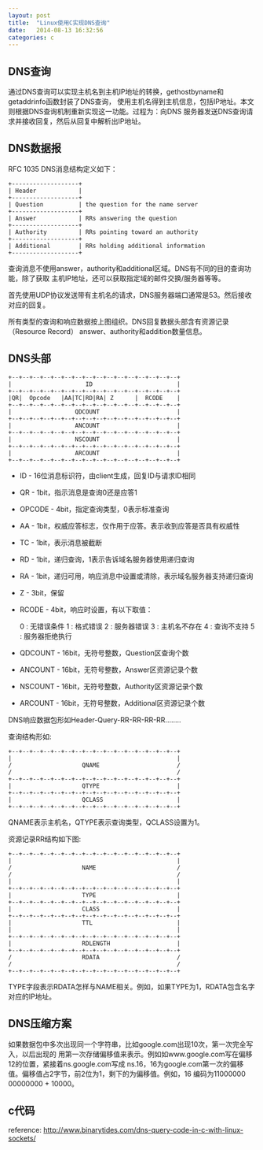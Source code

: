 ```yaml
---
layout: post
title:  "Linux使用C实现DNS查询"
date:   2014-08-13 16:32:56
categories: c
---
```


## DNS查询
通过DNS查询可以实现主机名到主机IP地址的转换，gethostbyname和getaddrinfo函数封装了DNS查询，
使用主机名得到主机信息，包括IP地址。本文则根据DNS查询机制重新实现这一功能。过程为：向DNS
服务器发送DNS查询请求并接收回复，然后从回复中解析出IP地址。

## DNS数据报
RFC 1035 DNS消息结构定义如下：

    +-------------------+
    | Header            |
    +-------------------+
    | Question          | the question for the name server
    +-------------------+
    | Answer            | RRs answering the question
    +-------------------+
    | Authority         | RRs pointing toward an authority
    +-------------------+
    | Additional        | RRs holding additional information
    +-------------------+

查询消息不使用answer，authority和additional区域。DNS有不同的目的查询功能，除了获取
主机IP地址，还可以获取指定域的邮件交换/服务器等等。

首先使用UDP协议发送带有主机名的请求，DNS服务器端口通常是53。然后接收对应的回复。

所有类型的查询和响应数据按上图组织。DNS回复数据头部含有资源记录（Resource Record）
answer、authority和addition数量信息。

## DNS头部

    +--+--+--+--+--+--+--+--+--+--+--+--+--+--+--+--+
    |                     ID                        |
    +--+--+--+--+--+--+--+--+--+--+--+--+--+--+--+--+
    |QR|  Opcode   |AA|TC|RD|RA| Z      |  RCODE    |
    +--+--+--+--+--+--+--+--+--+--+--+--+--+--+--+--+
    |                  QDCOUNT                      |
    +--+--+--+--+--+--+--+--+--+--+--+--+--+--+--+--+
    |                  ANCOUNT                      |
    +--+--+--+--+--+--+--+--+--+--+--+--+--+--+--+--+
    |                  NSCOUNT                      |
    +--+--+--+--+--+--+--+--+--+--+--+--+--+--+--+--+
    |                  ARCOUNT                      |
    +--+--+--+--+--+--+--+--+--+--+--+--+--+--+--+--+

* ID - 16位消息标识符，由client生成，回复ID与请求ID相同
* QR - 1bit，指示消息是查询0还是应答1
* OPCODE - 4bit，指定查询类型，0表示标准查询
* AA - 1bit，权威应答标志，仅作用于应答。表示收到应答是否具有权威性
* TC - 1bit，表示消息被截断
* RD - 1bit，递归查询，1表示告诉域名服务器使用递归查询
* RA - 1bit，递归可用，响应消息中设置或清除，表示域名服务器支持递归查询
* Z - 3bit，保留
* RCODE - 4bit，响应时设置，有以下取值：

    0 : 无错误条件
    1 : 格式错误
    2 : 服务器错误
    3 : 主机名不存在
    4 : 查询不支持
    5 : 服务器拒绝执行

* QDCOUNT - 16bit，无符号整数，Question区查询个数
* ANCOUNT - 16bit，无符号整数，Answer区资源记录个数
* NSCOUNT - 16bit，无符号整数，Authority区资源记录个数
* ARCOUNT - 16bit，无符号整数，Additional区资源记录个数

DNS响应数据包形如Header-Query-RR-RR-RR-RR........  

查询结构形如:

    +--+--+--+--+--+--+--+--+--+--+--+--+--+--+--+--+
    |                                               |
    /                    QNAME                      /
    /                                               /
    +--+--+--+--+--+--+--+--+--+--+--+--+--+--+--+--+
    |                    QTYPE                      |
    +--+--+--+--+--+--+--+--+--+--+--+--+--+--+--+--+
    |                    QCLASS                     |
    +--+--+--+--+--+--+--+--+--+--+--+--+--+--+--+--+


QNAME表示主机名，QTYPE表示查询类型，QCLASS设置为1。  

资源记录RR结构如下图:

    +--+--+--+--+--+--+--+--+--+--+--+--+--+--+--+--+
    |                                               |
    /                    NAME                       /
    /                                               /
    |                                               |
    +--+--+--+--+--+--+--+--+--+--+--+--+--+--+--+--+
    |                    TYPE                       |
    +--+--+--+--+--+--+--+--+--+--+--+--+--+--+--+--+
    |                    CLASS                      |
    +--+--+--+--+--+--+--+--+--+--+--+--+--+--+--+--+
    |                    TTL                        |
    |                                               |
    +--+--+--+--+--+--+--+--+--+--+--+--+--+--+--+--+
    |                    RDLENGTH                   |
    +--+--+--+--+--+--+--+--+--+--+--+--+--+--+--+--+
    /                    RDATA                      /
    /                                               /
    +--+--+--+--+--+--+--+--+--+--+--+--+--+--+--+--+

  TYPE字段表示RDATA怎样与NAME相关。例如，如果TYPE为1，RDATA包含名字对应的IP地址。
  
## DNS压缩方案
如果数据包中多次出现同一个字符串，比如google.com出现10次，第一次完全写入，以后出现的
用第一次存储偏移值来表示。例如如www.google.com写在偏移12的位置，紧接着ns.google.com写成
ns.16，16为google.com第一次的偏移值。偏移值占2字节，前2位为1，剩下的为偏移值。例如，16
编码为11000000 00000000 + 10000。

## c代码

reference: http://www.binarytides.com/dns-query-code-in-c-with-linux-sockets/
